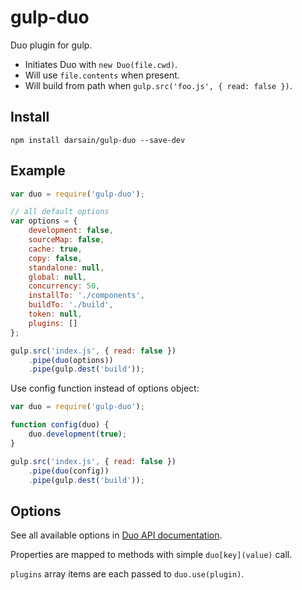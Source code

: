# gulp-duo

Duo plugin for gulp.

- Initiates Duo with `new Duo(file.cwd)`.
- Will use `file.contents` when present.
- Will build from path when `gulp.src('foo.js', { read: false })`.

## Install

```
npm install darsain/gulp-duo --save-dev
```

## Example

```js
var duo = require('gulp-duo');

// all default options
var options = {
	development: false,
	sourceMap: false,
	cache: true,
	copy: false,
	standalone: null,
	global: null,
	concurrency: 50,
	installTo: './components',
	buildTo: './build',
	token: null,
	plugins: []
};

gulp.src('index.js', { read: false })
	.pipe(duo(options))
	.pipe(gulp.dest('build'));
```

Use config function instead of options object:

```js
var duo = require('gulp-duo');

function config(duo) {
	duo.development(true);
}

gulp.src('index.js', { read: false })
	.pipe(duo(config))
	.pipe(gulp.dest('build'));
```

## Options

See all available options in [Duo API documentation](https://github.com/duojs/duo/blob/master/docs/api.md).

Properties are mapped to methods with simple `duo[key](value)` call.

`plugins` array items are each passed to `duo.use(plugin)`.